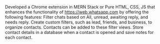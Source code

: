 Developed a Chrome extension in MERN Stack or Pure HTML, CSS, JS that enhances the functionality of https://web.whatsapp.com by offering the following features:
Filter chats based on All, unread, awaiting reply, and needs reply.
Create custom filters, such as lead, friends, and business, to organize contacts. Contacts can be added to these filter views.
Store contact details in a database when a contact is opened and save notes for each contact.
